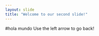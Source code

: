 ```yaml
---
layout: slide
title: "Welcome to our second slide!"
---
```

#hola mundo
Use the left arrow to go back!
